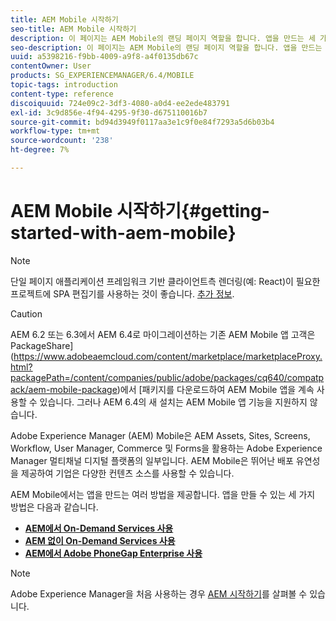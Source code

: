 ```yaml
---
title: AEM Mobile 시작하기
seo-title: AEM Mobile 시작하기
description: 이 페이지는 AEM Mobile의 랜딩 페이지 역할을 합니다. 앱을 만드는 세 가지 다른 방법에 대해 배우려면 이 페이지를 시작점으로 따르십시오.
seo-description: 이 페이지는 AEM Mobile의 랜딩 페이지 역할을 합니다. 앱을 만드는 세 가지 다른 방법에 대해 배우려면 이 페이지를 시작점으로 따르십시오.
uuid: a5398216-f9bb-4009-a9f8-a4f0135db67c
contentOwner: User
products: SG_EXPERIENCEMANAGER/6.4/MOBILE
topic-tags: introduction
content-type: reference
discoiquuid: 724e09c2-3df3-4080-a0d4-ee2ede483791
exl-id: 3c9d856e-4f94-4295-9f30-d675110016b7
source-git-commit: bd94d3949f0117aa3e1c9f0e84f7293a5d6b03b4
workflow-type: tm+mt
source-wordcount: '238'
ht-degree: 7%

---
```


# AEM Mobile 시작하기{#getting-started-with-aem-mobile}

>[!NOTE]
>
>단일 페이지 애플리케이션 프레임워크 기반 클라이언트측 렌더링(예: React)이 필요한 프로젝트에 SPA 편집기를 사용하는 것이 좋습니다. [추가 정보](/help/sites-developing/spa-overview.md).

>[!CAUTION]
>
>AEM 6.2 또는 6.3에서 AEM 6.4로 마이그레이션하는 기존 AEM Mobile 앱 고객은 PackageShare](https://www.adobeaemcloud.com/content/marketplace/marketplaceProxy.html?packagePath=/content/companies/public/adobe/packages/cq640/compatpack/aem-mobile-package)에서 [패키지를 다운로드하여 AEM Mobile 앱을 계속 사용할 수 있습니다. 그러나 AEM 6.4의 새 설치는 AEM Mobile 앱 기능을 지원하지 않습니다.

Adobe Experience Manager (AEM) Mobile은 AEM Assets, Sites, Screens, Workflow, User Manager, Commerce 및 Forms을 활용하는 Adobe Experience Manager 멀티채널 디지털 플랫폼의 일부입니다. AEM Mobile은 뛰어난 배포 유연성을 제공하여 기업은 다양한 컨텐츠 소스를 사용할 수 있습니다.

AEM Mobile에서는 앱을 만드는 여러 방법을 제공합니다. 앱을 만들 수 있는 세 가지 방법은 다음과 같습니다.

* **[AEM에서 On-Demand Services 사용](/help/mobile/getting-started-aem-mobile-on-demand.md)**
* **[AEM 없이 On-Demand Services 사용](https://helpx.adobe.com/digital-publishing-solution/topics.html)**
* **[AEM에서 Adobe PhoneGap Enterprise 사용](/help/mobile/getting-started-aem-mobile-phonegap.md)**

>[!NOTE]
>
>Adobe Experience Manager을 처음 사용하는 경우 [AEM 시작하기](/help/sites-deploying/deploy.md)를 살펴볼 수 있습니다.
